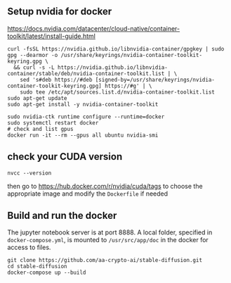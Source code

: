 ## Setup nvidia for docker
https://docs.nvidia.com/datacenter/cloud-native/container-toolkit/latest/install-guide.html

```
curl -fsSL https://nvidia.github.io/libnvidia-container/gpgkey | sudo gpg --dearmor -o /usr/share/keyrings/nvidia-container-toolkit-keyring.gpg \
  && curl -s -L https://nvidia.github.io/libnvidia-container/stable/deb/nvidia-container-toolkit.list | \
    sed 's#deb https://#deb [signed-by=/usr/share/keyrings/nvidia-container-toolkit-keyring.gpg] https://#g' | \
    sudo tee /etc/apt/sources.list.d/nvidia-container-toolkit.list
sudo apt-get update
sudo apt-get install -y nvidia-container-toolkit

sudo nvidia-ctk runtime configure --runtime=docker
sudo systemctl restart docker
# check and list gpus
docker run -it --rm --gpus all ubuntu nvidia-smi
```

## check your CUDA version
`nvcc --version`

then go to https://hub.docker.com/r/nvidia/cuda/tags to choose the appropriate image and modify the `Dockerfile` if needed

## Build and run the docker
The jupyter notebook server is at port 8888.
A local folder, specified in `docker-compose.yml`, is mounted to `/usr/src/app/doc` in the docker for access to files.
```
git clone https://github.com/aa-crypto-ai/stable-diffusion.git
cd stable-diffusion
docker-compose up --build
```
